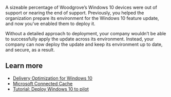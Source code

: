 A sizeable percentage of Woodgrove’s Windows 10 devices were out of support or nearing the end of support. Previously, you helped the organization prepare its environment for the Windows 10 feature update, and now you’ve enabled them to deploy it.

Without a detailed approach to deployment, your company wouldn’t be able to successfully apply the update across its environment. Instead, your company can now deploy the update and keep its environment up to date, and secure, as a result.

## Learn more

- [Delivery Optimization for Windows 10](/windows/deployment/update/waas-delivery-optimization#requirements)
- [Microsoft Connected Cache](/mem/configmgr/core/plan-design/hierarchy/microsoft-connected-cache)
- [Tutorial: Deploy Windows 10 to pilot](/mem/configmgr/desktop-analytics/tutorial-windows10)
